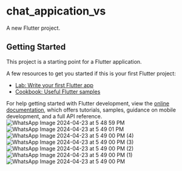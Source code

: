 # chat_appication_vs

A new Flutter project.

## Getting Started

This project is a starting point for a Flutter application.

A few resources to get you started if this is your first Flutter project:

- [Lab: Write your first Flutter app](https://docs.flutter.dev/get-started/codelab)
- [Cookbook: Useful Flutter samples](https://docs.flutter.dev/cookbook)

For help getting started with Flutter development, view the
[online documentation](https://docs.flutter.dev/), which offers tutorials,
samples, guidance on mobile development, and a full API reference.
![WhatsApp Image 2024-04-23 at 5 48 59 PM](https://github.com/VaibhavShitole1303/chat_appication_vs_flutter/assets/116602594/e3c9fc5a-fb2b-439a-b8b8-e65509788230)
![WhatsApp Image 2024-04-23 at 5 49 01 PM](https://github.com/VaibhavShitole1303/chat_appication_vs_flutter/assets/116602594/a5fef341-7071-402a-b5e9-2bacff96c0f3)
![WhatsApp Image 2024-04-23 at 5 49 00 PM (4)](https://github.com/VaibhavShitole1303/chat_appication_vs_flutter/assets/116602594/ac4541e4-5ea0-4457-b7d7-3eca60af6fc4)
![WhatsApp Image 2024-04-23 at 5 49 00 PM (3)](https://github.com/VaibhavShitole1303/chat_appication_vs_flutter/assets/116602594/9cc91d61-2317-4918-befd-002295b528ed)
![WhatsApp Image 2024-04-23 at 5 49 00 PM (2)](https://github.com/VaibhavShitole1303/chat_appication_vs_flutter/assets/116602594/d62715c3-2119-4830-8ffc-22c3a3964ae1)
![WhatsApp Image 2024-04-23 at 5 49 00 PM (1)](https://github.com/VaibhavShitole1303/chat_appication_vs_flutter/assets/116602594/7e1de718-9e50-4cbd-8df7-c9219112049d)
![WhatsApp Image 2024-04-23 at 5 49 00 PM](https://github.com/VaibhavShitole1303/chat_appication_vs_flutter/assets/116602594/db089c7e-aa5a-4c43-b0a0-d8fdf711c6ee)
